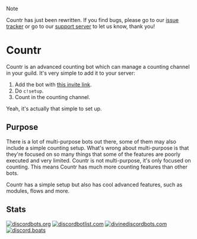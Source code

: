 > [!NOTE]
> Countr has just been rewritten. If you find bugs, please go to our [issue tracker](https://github.com/countr/countr/issues) or go to our [support server](https://discord.gg/Ccj5bjb) to let us know, thank you!

# Countr

Countr is an advanced counting bot which can manage a counting channel in your guild. It's very simple to add it to your server:

1. Add the bot with [this invite link](https://google.com/?q=soon).
2. Do `c!setup`.
3. Count in the counting channel.

Yeah, it's actually that simple to set up.

## Purpose

There is a lot of multi-purpose bots out there, some of them may also include a simple counting setup. What's wrong about multi-purpose is that they're focused on so many things that some of the features are poorly executed and very limited. Countr is not multi-purpose, it's only focused on counting. This means Countr has much more counting features than other bots.

Countr has a simple setup but also has cool advanced features, such as modules, flows and more.

## Stats

[![discordbots.org](https://discordbots.org/api/widget/467377486141980682.svg)](https://discordbots.org/bot/countr)
[![discordbotlist.com](https://discordbotlist.com/bots/467377486141980682/widget)](https://discordbotlist.com/bots/467377486141980682)
[![divinediscordbots.com](https://divinediscordbots.com/api/widget/467377486141980682.svg)](https://divinediscordbots.com/bots/467377486141980682)
[![discord.boats](https://discord.boats/api/widget/countr)](https://discord.boats/bot/countr)
